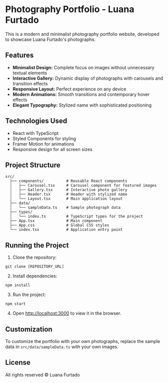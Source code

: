 # Photography Portfolio - Luana Furtado

This is a modern and minimalist photography portfolio website, developed to showcase Luana Furtado's photographs.

## Features

- **Minimalist Design:** Complete focus on images without unnecessary textual elements
- **Interactive Gallery:** Dynamic display of photographs with carousels and transition effects
- **Responsive Layout:** Perfect experience on any device
- **Modern Animations:** Smooth transitions and contemporary hover effects
- **Elegant Typography:** Stylized name with sophisticated positioning

## Technologies Used

- React with TypeScript
- Styled Components for styling
- Framer Motion for animations
- Responsive design for all screen sizes

## Project Structure

```
src/
  ├── components/          # Reusable React components
  │   ├── Carousel.tsx     # Carousel component for featured images
  │   ├── Gallery.tsx      # Interactive photo gallery
  │   ├── Header.tsx       # Header with stylized name
  │   └── Layout.tsx       # Main application layout
  ├── data/
  │   └── sampleData.ts    # Sample photograph data
  ├── types/
  │   └── index.ts         # TypeScript types for the project
  ├── App.tsx              # Main component
  ├── App.css              # Global CSS styles
  └── index.tsx            # Application entry point
```

## Running the Project

1. Clone the repository:
```
git clone [REPOSITORY_URL]
```

2. Install dependencies:
```
npm install
```

3. Run the project:
```
npm start
```

4. Open [http://localhost:3000](http://localhost:3000) to view it in the browser.

## Customization

To customize the portfolio with your own photographs, replace the sample data in `src/data/sampleData.ts` with your own images.

## License

All rights reserved © Luana Furtado
